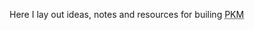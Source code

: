 Here I lay out ideas, notes and resources for builing <abbr title="Personal knowledge management">PKM</abbr>

